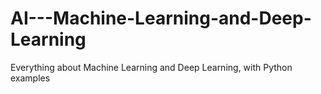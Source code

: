 # AI---Machine-Learning-and-Deep-Learning
Everything about Machine Learning and Deep Learning, with Python examples
